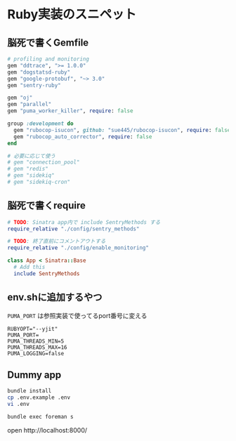 # Ruby実装のスニペット
## 脳死で書くGemfile
```ruby
# profiling and monitoring
gem "ddtrace", ">= 1.0.0"
gem "dogstatsd-ruby"
gem "google-protobuf", "~> 3.0"
gem "sentry-ruby"

gem "oj"
gem "parallel"
gem "puma_worker_killer", require: false

group :development do
  gem "rubocop-isucon", github: "sue445/rubocop-isucon", require: false
  gem "rubocop_auto_corrector", require: false
end

# 必要に応じて使う
# gem "connection_pool"
# gem "redis"
# gem "sidekiq"
# gem "sidekiq-cron"
```

## 脳死で書くrequire
```ruby
# TODO: Sinatra app内で include SentryMethods する
require_relative "./config/sentry_methods"

# TODO: 終了直前にコメントアウトする
require_relative "./config/enable_monitoring"

class App < Sinatra::Base
  # Add this
  include SentryMethods
```

## env.shに追加するやつ
`PUMA_PORT` は参照実装で使ってるport番号に変える

```
RUBYOPT="--yjit"
PUMA_PORT=
PUMA_THREADS_MIN=5
PUMA_THREADS_MAX=16
PUMA_LOGGING=false
```

## Dummy app
```bash
bundle install
cp .env.example .env
vi .env

bundle exec foreman s
```

open http://localhost:8000/
